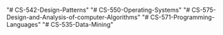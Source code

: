 "# CS-542-Design-Patterns" 
"# CS-550-Operating-Systems" 
"# CS-575-Design-and-Analysis-of-computer-Algorithms" 
"# CS-571-Programming-Languages" 
"# CS-535-Data-Mining" 

